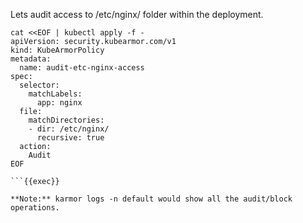 Lets audit access to /etc/nginx/ folder within the deployment.

```
cat <<EOF | kubectl apply -f -
apiVersion: security.kubearmor.com/v1
kind: KubeArmorPolicy
metadata:
  name: audit-etc-nginx-access
spec:
  selector:
    matchLabels:
      app: nginx
  file:
    matchDirectories:
    - dir: /etc/nginx/
      recursive: true
  action:
    Audit
EOF

```{{exec}}

**Note:** karmor logs -n default would show all the audit/block operations.
